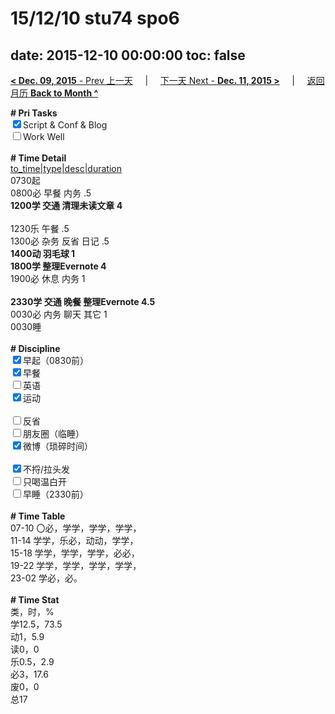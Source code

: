 # 15/12/10 stu74 spo6

date: 2015-12-10 00:00:00
toc: false
---
[**< Dec. 09, 2015** - Prev 上一天](/lifelogs/2015/12/d09.html) &nbsp; &nbsp; | &nbsp; &nbsp; [下一天 Next - **Dec. 11, 2015 >**](/lifelogs/2015/12/d11.html) &nbsp; &nbsp; |  &nbsp; &nbsp; [返回月历 **Back to Month ^**](/lifelogs/2015/12/index.html)
<br/>	<div><b># Pri Tasks</b></div>	<div><input checked="true" type="checkbox"/>Script &amp; Conf &amp; Blog</div>	<div><input type="checkbox"/>Work Well</div>	<div><br/></div>	<div><b># Time Detail</b></div>	<div><u>to_time|type|desc|duration</u></div>	<div>0730起</div>	<div>0800必 早餐 内务 .5</div>	<div><b>1200学 交通 清理未读文章 4</b></div>	<div><br/></div>	<div>1230乐 午餐 .5</div>	<div>1300必 杂务 反省 日记 .5</div>	<div><b>1400动 羽毛球 1</b></div>	<div><b>1800学 整理Evernote 4</b></div>	<div>1900必 休息 内务 1</div>	<div><br/></div>	<div><b>2330学 交通 晚餐 整理Evernote 4.5</b></div>	<div>0030必 内务 聊天 其它 1</div>	<div>0030睡</div>	<div><br/></div>	<div><b># Discipline</b></div>	<div><input checked="true" type="checkbox"/>早起（0830前）</div>	<div><input checked="true" type="checkbox"/>早餐</div>	<div><input type="checkbox"/>英语</div>	<div><input checked="true" type="checkbox"/>运动</div>	<div><br/></div>	<div><input type="checkbox"/>反省</div>	<div><input type="checkbox"/>朋友圈（临睡）</div>	<div><input checked="true" type="checkbox"/>微博（琐碎时间）</div>	<div><br/></div>	<div><input checked="true" type="checkbox"/>不捋/拉头发</div>	<div><input type="checkbox"/>只喝温白开</div>	<div><input type="checkbox"/>早睡（2330前）</div>	<div><br/></div>	<div><b># Time Table</b></div>	<div>07-10 〇必，学学，学学，学学，</div>	<div>11-14 学学，乐必，动动，学学，</div>	<div>15-18 学学，学学，学学，必必，</div>	<div>19-22 学学，学学，学学，学学，</div>	<div>23-02 学必，必。</div>	<div><br/></div>	<div><b># Time Stat</b></div>	<div>类，时，%</div>	<div>学12.5，73.5</div>	<div>动1，5.9</div>	<div>读0，0</div>	<div>乐0.5，2.9</div>	<div>必3，17.6</div>	<div>废0，0</div>	<div>总17</div>

